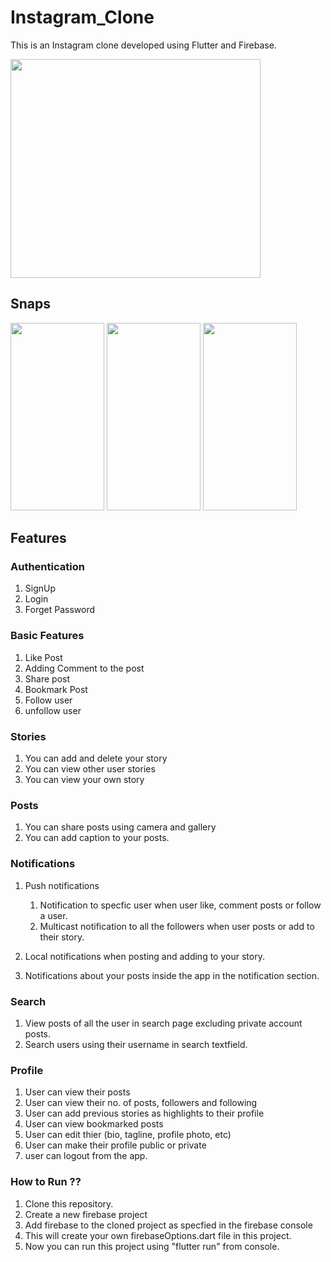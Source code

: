 # Instagram_Clone
This is an Instagram clone developed using Flutter and Firebase.

<image src="https://github.com/Priyanshu078/instagram_clone/assets/66347715/a72924d9-896f-46f2-a08b-7b5078093639"  width="400" height="350" >

## Snaps

<image src="https://github.com/Priyanshu078/instagram_clone/assets/66347715/2dedcd74-1f09-4422-9822-8b820215c0d6"  width="150" height="300" >
<image src="https://github.com/Priyanshu078/instagram_clone/assets/66347715/28982a64-ed0b-49c8-b407-f92ad315e301"  width="150" height="300" >
<image src="https://github.com/Priyanshu078/instagram_clone/assets/66347715/7d3c083b-473c-4437-aa2b-2e72c2bad49b"  width="150" height="300" >


## Features
### Authentication

1. SignUp 
2. Login
3. Forget Password

### Basic Features 

1. Like Post
2. Adding Comment to the post
3. Share post
4. Bookmark Post
5. Follow user
6. unfollow user
### Stories

1. You can add and delete your story
2. You can view other user stories
3. You can view your own story

### Posts

1. You can share posts using camera and gallery
2. You can add caption to your posts.

### Notifications

1. Push notifications

    1. Notification to specfic user when user like, comment posts or follow a user.
    2. Multicast notification to all the followers when user posts or add to their story.

2. Local notifications when posting and adding to your story.
3. Notifications about your posts inside the app in the notification section.

### Search

1. View posts of all the user in search page excluding private account posts.
2. Search users using their username in search textfield.

### Profile 

1. User can view their posts 
2. User can view their no. of posts, followers and following
3. User can add previous stories as highlights to their profile
4. User can view bookmarked posts
5. User can edit thier (bio, tagline, profile photo, etc)
6. User can make their profile public or private
7. user can logout from the app.

### How to Run ?? 

1. Clone this repository.
2. Create a new firebase project 
3. Add firebase to the cloned project as specfied in the firebase console
4. This will create your own firebaseOptions.dart file in this project.
5. Now you can run this project using "flutter run" from console.

